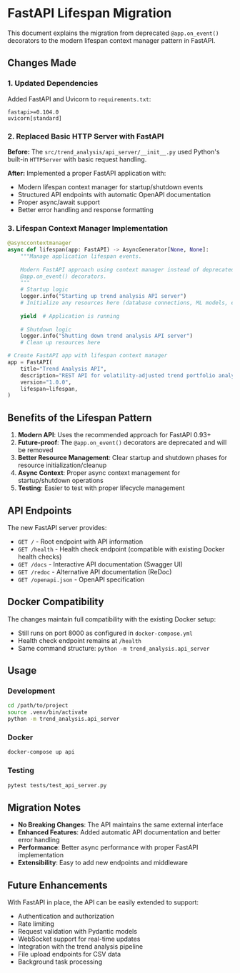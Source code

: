 # FastAPI Lifespan Migration

This document explains the migration from deprecated `@app.on_event()` decorators to the modern lifespan context manager pattern in FastAPI.

## Changes Made

### 1. Updated Dependencies

Added FastAPI and Uvicorn to `requirements.txt`:
```
fastapi>=0.104.0
uvicorn[standard]
```

### 2. Replaced Basic HTTP Server with FastAPI

**Before:** The `src/trend_analysis/api_server/__init__.py` used Python's built-in `HTTPServer` with basic request handling.

**After:** Implemented a proper FastAPI application with:
- Modern lifespan context manager for startup/shutdown events
- Structured API endpoints with automatic OpenAPI documentation
- Proper async/await support
- Better error handling and response formatting

### 3. Lifespan Context Manager Implementation

```python
@asynccontextmanager
async def lifespan(app: FastAPI) -> AsyncGenerator[None, None]:
    """Manage application lifespan events.
    
    Modern FastAPI approach using context manager instead of deprecated
    @app.on_event() decorators.
    """
    # Startup logic
    logger.info("Starting up trend analysis API server")
    # Initialize any resources here (database connections, ML models, etc.)
    
    yield  # Application is running
    
    # Shutdown logic  
    logger.info("Shutting down trend analysis API server")
    # Clean up resources here

# Create FastAPI app with lifespan context manager
app = FastAPI(
    title="Trend Analysis API",
    description="REST API for volatility-adjusted trend portfolio analysis",
    version="1.0.0",
    lifespan=lifespan,
)
```

## Benefits of the Lifespan Pattern

1. **Modern API**: Uses the recommended approach for FastAPI 0.93+
2. **Future-proof**: The `@app.on_event()` decorators are deprecated and will be removed
3. **Better Resource Management**: Clear startup and shutdown phases for resource initialization/cleanup
4. **Async Context**: Proper async context management for startup/shutdown operations
5. **Testing**: Easier to test with proper lifecycle management

## API Endpoints

The new FastAPI server provides:

- `GET /` - Root endpoint with API information
- `GET /health` - Health check endpoint (compatible with existing Docker health checks)
- `GET /docs` - Interactive API documentation (Swagger UI)
- `GET /redoc` - Alternative API documentation (ReDoc)
- `GET /openapi.json` - OpenAPI specification

## Docker Compatibility

The changes maintain full compatibility with the existing Docker setup:
- Still runs on port 8000 as configured in `docker-compose.yml`
- Health check endpoint remains at `/health`
- Same command structure: `python -m trend_analysis.api_server`

## Usage

### Development
```bash
cd /path/to/project
source .venv/bin/activate
python -m trend_analysis.api_server
```

### Docker
```bash
docker-compose up api
```

### Testing
```bash
pytest tests/test_api_server.py
```

## Migration Notes

- **No Breaking Changes**: The API maintains the same external interface
- **Enhanced Features**: Added automatic API documentation and better error handling
- **Performance**: Better async performance with proper FastAPI implementation
- **Extensibility**: Easy to add new endpoints and middleware

## Future Enhancements

With FastAPI in place, the API can be easily extended to support:
- Authentication and authorization
- Rate limiting
- Request validation with Pydantic models
- WebSocket support for real-time updates
- Integration with the trend analysis pipeline
- File upload endpoints for CSV data
- Background task processing